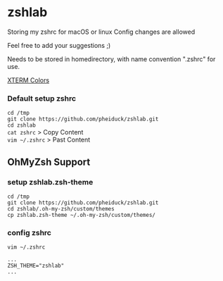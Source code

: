 # zshlab
Storing my zshrc for macOS or linux
Config changes are allowed

Feel free to add your suggestions ;)

Needs to be stored in homedirectory, with name convention ".zshrc" for use.

<a href="https://www.ditig.com/256-colors-cheat-sheet" target="_blank" rel="noopener noreferrer">XTERM Colors</a>

### Default setup zshrc
```cd /tmp```<br>
```git clone https://github.com/pheiduck/zshlab.git```<br>
```cd zshlab```<br>
```cat zshrc``` > Copy Content<br>
```vim ~/.zshrc``` > Past Content <br>

## OhMyZsh Support

### setup zshlab.zsh-theme
```cd /tmp```<br>
```git clone https://github.com/pheiduck/zshlab.git```<br>
```cd zshlab/.oh-my-zsh/custom/themes```<br>
```cp zshlab.zsh-theme ~/.oh-my-zsh/custom/themes/```<br>

### config zshrc
```vim ~/.zshrc```
```
...
ZSH_THEME="zshlab"
...
```
